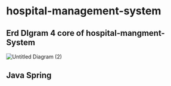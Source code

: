 # hospital-management-system


## Erd DIgram 4 core  of hospital-mangment- System 

![Untitled Diagram (2)](https://github.com/BaselIzz/hospital-management-system/assets/102633816/806fb9b7-f9d1-48c9-a91c-fda3cff9c47e)

## Java Spring 




